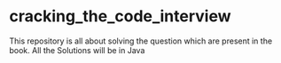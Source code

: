 # cracking_the_code_interview
This repository is all about solving the question which are present in the book.
All the Solutions will be in Java
